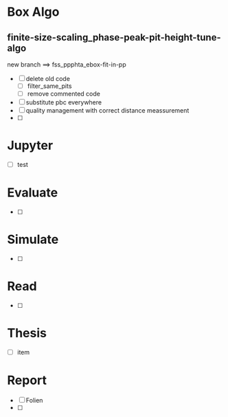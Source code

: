 # Box Algo

## finite-size-scaling_phase-peak-pit-height-tune-algo 
new branch ⟹ fss_ppphta_ebox-fit-in-pp
- [ ] delete old code
	- [ ] filter_same_pits
	- [ ] remove commented code
- [ ] substitute pbc everywhere
- [ ] quality management with correct distance meassurement
- [ ] 

# Jupyter 
- [ ] test

# Evaluate
- [ ] 

# Simulate
- [ ] 

# Read
- [ ] 
# Thesis
- [ ] item

# Report
- [ ] Folien
- [ ] 
